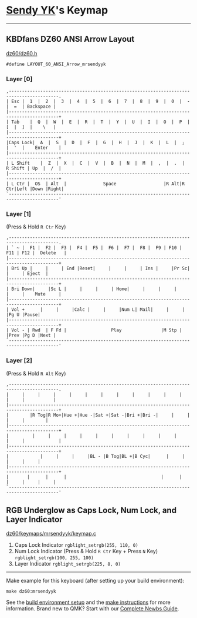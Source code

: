 # [Sendy YK](https://github.com/mrsendyyk)'s Keymap
---

## KBDfans DZ60 ANSI Arrow Layout

[dz60/dz60.h](https://github.com/qmk/qmk_firmware/blob/master/keyboards/dz60/dz60.h)

    #define LAYOUT_60_ANSI_Arrow_mrsendyyk

### Layer [0]

```
,-----------------------------------------------------------------------------------------.
| Esc |  1  |  2  |  3  |  4  |  5  |  6  |  7  |  8  |  9  |  0  |  -  |  =  | Backspace |
|-----------------------------------------------------------------------------------------+
| Tab    |  Q  |  W  |  E  |  R  |  T  |  Y  |  U  |  I  |  O  |  P  |  [  |  ]  |    \   |
|-----------------------------------------------------------------------------------------+
|Caps Lock|  A  |  S  |  D  |  F  |  G  |  H  |  J  |  K  |  L  |  ;  |  '  |    Enter    |
|-----------------------------------------------------------------------------------------+
| L Shift    |  Z  |  X  |  C  |  V  |  B  |  N  |  M  |  ,  |  .  |  R Shift | Up  |  /  |
|-----------------------------------------------------------------------------------------+
| L Ctr |  OS  | Alt  |              Space                  |R Alt|R Ctr|Left |Down |Right|
`-----------------------------------------------------------------------------------------'
```

### Layer [1]

(Press & Hold `R Ctr` Key)

```
,-----------------------------------------------------------------------------------------.
| ` ~ |  F1 |  F2 |  F3 |  F4 |  F5 |  F6 |  F7 |  F8 |  F9 | F10 | F11 | F12 |  Delete   |
|-----------------------------------------------------------------------------------------+
| Bri Up |     |     | End |Reset|     |     |     | Ins |     |Pr Sc|     |     | Eject  |
|-----------------------------------------------------------------------------------------+
| Bri Down|     |Sc L |     |     |     | Home|     |     |     |     |     |    Mute     |
|-----------------------------------------------------------------------------------------+
| Vol +      |     |     |Calc |     |     |Num L| Mail|     |     |          |Pg U |Pause|
|-----------------------------------------------------------------------------------------+
| Vol - | Rwd  | F Fd |                 Play               |M Stp |     |Prev |Pg D |Next |
`-----------------------------------------------------------------------------------------'
```

### Layer [2]

(Press & Hold `R Alt` Key)

```
,-----------------------------------------------------------------------------------------.
|     |     |     |     |     |     |     |     |     |     |     |     |     |           |
|-----------------------------------------------------------------------------------------+
|        |R Tog|R Mo+|Hue +|Hue -|Sat +|Sat -|Bri +|Bri -|     |     |     |     |        |
|-----------------------------------------------------------------------------------------+
|         |     |     |     |     |     |     |     |     |     |     |     |             |
|-----------------------------------------------------------------------------------------+
|            |     |     |     |BL - |B Tog|BL +|B Cyc|      |     |          |     |     |
|-----------------------------------------------------------------------------------------+
|       |      |      |                                    |      |     |     |     |     |
`-----------------------------------------------------------------------------------------'
```

## RGB Underglow as Caps Lock, Num Lock, and Layer Indicator

[dz60/keymaps/mrsendyyk/keymap.c](https://github.com/qmk/qmk_firmware/blob/master/keyboards/dz60/keymaps/mrsendyyk/keymap.c)

1. Caps Lock Indicator `rgblight_setrgb(255, 110, 0)`
2. Num Lock Indicator (Press & Hold `R Ctr` Key + Press `N` Key) `rgblight_setrgb(100, 255, 100)`
3. Layer Indicator `rgblight_setrgb(225, 8, 0)`

---

Make example for this keyboard (after setting up your build environment):

    make dz60:mrsendyyk
    
See the [build environment setup](https://docs.qmk.fm/#/getting_started_build_tools) and the [make instructions](https://docs.qmk.fm/#/getting_started_make_guide) for more information. Brand new to QMK? Start with our [Complete Newbs Guide](https://docs.qmk.fm/#/newbs).
